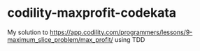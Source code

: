 # codility-maxprofit-codekata
My solution to https://app.codility.com/programmers/lessons/9-maximum_slice_problem/max_profit/ using TDD
